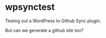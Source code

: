 # wpsynctest

Testing out a WordPress to Github Sync plugin.

But can we generate a github site too?
